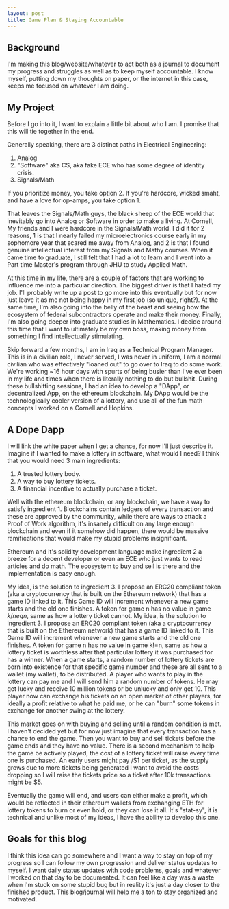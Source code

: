 ```yaml
---
layout: post
title: Game Plan & Staying Accountable
---
```


## Background
I'm making this blog/website/whatever to act both as a journal to document my progress and struggles as well as to keep myself accountable. I know myself, putting down my thoughts on paper, or the internet in this case, keeps me focused on whatever I am doing. 

## My Project
Before I go into it, I want to explain a little bit about who I am. I promise that this will tie together in the end.

Generally speaking, there are 3 distinct paths in Electrical Engineering:
1. Analog
2. "Software" aka CS, aka fake ECE who has some degree of identity crisis.
3. Signals/Math

If you prioritize money, you take option 2. If you're hardcore, wicked smaht, and have a love for op-amps, you take option 1.

That leaves the Signals/Math guys, the black sheep of the ECE world that inevitably go into Analog or Software in order to make a living. At Cornell, My friends and I were hardcore in the Signals/Math world. I did it for 2 reasons, 1 is that I nearly failed my microelectronics course early in my sophomore year that scared me away from Analog, and 2 is that I found genuine intellectual interest from my Signals and Mathy courses. When it came time to graduate, I still felt that I had a lot to learn and I went into a Part time Master's program through JHU to study Applied Math. 

At this time in my life, there are a couple of factors that are working to influence me into a particular direction. The biggest driver is that I hated my job. I'll probably write up a post to go more into this eventually but for now just leave it as me not being happy in my first job (so unique, right?). At the same time, I'm also going into the belly of the beast and seeing how the ecosystem of federal subcontractors operate and make their money. Finally, I'm also going deeper into graduate studies in Mathematics. I decide around this time that I want to ultimately be my own boss, making money from something I find intellectually stimulating.

Skip forward a few months, I am in Iraq as a Technical Program Manager. This is in a civilian role, I never served, I was never in uniform, I am a normal civilian who was effectively "loaned out" to go over to Iraq to do some work. We're working ~16 hour days with spurts of being busier than I've ever been in my life and times when there is literally nothing to do but bullshit. During these bullshitting sessions, I had an idea to develop a "DApp", or decentralized App, on the ethereum blockchain. My DApp would be the technologically cooler version of a lottery, and use all of the fun math concepts I worked on a Cornell and Hopkins.

## A Dope Dapp
I will link the white paper when I get a chance, for now I'll just describe it. Imagine if I wanted to make a lottery in software, what would I need? I think that you would need 3 main ingredients:

1. A trusted lottery body.
2. A way to buy lottery tickets.
3. A financial incentive to actually purchase a ticket. 

Well with the ethereum blockchain, or any blockchain, we have a way to satisfy ingredient 1. Blockchains contain ledgers of every transaction and these are approved by the community, while there are ways to attack a Proof of Work algorithm, it's insanely difficult on any large enough blockchain and even if it somehow did happen, there would be massive ramifications that would make my stupid problems insignificant.

Ethereum and it's solidity development language make ingredient 2 a breeze for a decent developer or even an ECE who just wants to read articles and do math. The ecosystem to buy and sell is there and the implementation is easy enough.

My idea, is the solution to ingredient 3. I propose an ERC20 compliant token (aka a cryptocurrency that is built on the Ethereum network) that has a game ID linked to it. This Game ID will increment whenever a new game starts and the old one finishes. A token for game n has no value in game $k /neq n$, same as how a lottery ticket cannot. 
My idea, is the solution to ingredient 3. I propose an ERC20 compliant token (aka a cryptocurrency that is built on the Ethereum network) that has a game ID linked to it. This Game ID will increment whenever a new game starts and the old one finishes. A token for game n has no value in game k!=n, same as how a lottery ticket is worthless after that particular lottery it was purchased for has a winner. When a game starts, a random number of lottery tickets are born into existence for that specific game number and these are all sent to a wallet (my wallet), to be distributed. A player who wants to play in the lottery can pay me and I will send him a random number of tokens. He may get lucky and receive 10 million tokens or be unlucky and only get 10. This player now can exchange his tickets on an open market of other players, for ideally a profit relative to what he paid me, or he can "burn" some tokens in exchange for another swing at the lottery. 

This market goes on with buying and selling until a random condition is met. I haven't decided yet but for now just imagine that every transaction has a chance to end the game. Then you want to buy and sell tickets before the game ends and they have no value. There is a second mechanism to help the game be actively played, the cost of a lottery ticket will raise every time one is purchased. An early users might pay /$1 per ticket, as the supply grows due to more tickets being generated I want to avoid the costs dropping so I will raise the tickets price so a ticket after 10k transactions might be $5.

Eventually the game will end, and users can either make a profit, which would be reflected in their ethereum wallets from exchanging ETH for lottery tokens to burn or even hold, or they can lose it all. It's "stat-sy", it is technical and unlike most of my ideas, I have the ability to develop this one.

## Goals for this blog
I think this idea can go somewhere and I want a way to stay on top of my progress so I can follow my own progression and deliver status updates to myself. I want daily status updates with code problems, goals and whatever I worked on that day to be documented. It can feel like a day was a waste when I'm stuck on some stupid bug but in reality it's just a day closer to the finished product. This blog/journal will help me a ton to stay organized and motivated.
